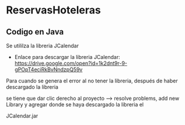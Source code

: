 ﻿# ReservasHoteleras
## Codigo en Java
Se utililza la libreria JCalendar 
* Enlace para descargar la libreria JCalendar:
https://drive.google.com/open?id=1k2dnt9r-9-gPOpT4eciRkBvNndzpQ59v

Para cuando se genera el error al no tener la libreria, después de haber descargado la libreria

se tiene que dar clic derecho al proyecto --> resolve problems, add new Library y agregar donde se haya descargado la libreria el 

JCalendar.jar 
